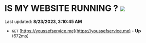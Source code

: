 # IS MY WEBSITE RUNNING ? [![](https://img.shields.io/static/v1?label=Sponsor&message=%E2%9D%A4&logo=GitHub&color=%23fe8e86)](https://github.com/sponsors/<username>)

Last updated: **8/23/2023, 3:10:45 AM**

- `GET` [https://youssefservice.me](https://youssefservice.me) - **Up** (672ms)

